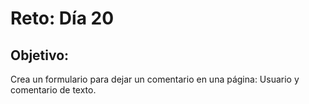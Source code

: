 # Reto: Día 20

## Objetivo:
Crea un formulario para dejar un comentario en una página: Usuario y comentario de texto.